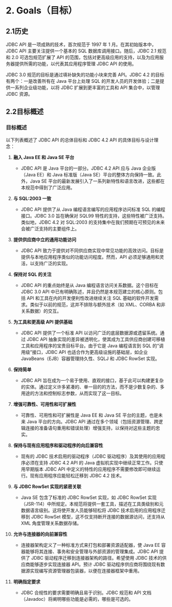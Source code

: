 # 2. Goals（目标）

## 2.1历史

JDBC API 是一项成熟的技术，首次规范于 1997 年 1 月。在其初始版本中，JDBC API 主要关注提供一个基本的 SQL 数据库调用接口。随后，JDBC 2.1 规范和 2.0 可选包规范扩展了 API 的范围，包括对更高级应用的支持，以及为应用服务器提供所需的功能，以代表其应用程序管理 JDBC API 的使用。

JDBC 3.0 规范的目标是通过填补缺失的功能小块来完善 API。JDBC 4.2 的目标有两个：一是改善所有在 Java 平台上处理 SQL 的开发人员的开发体验；二是提供一系列企业级功能，以将 JDBC 扩展到更丰富的工具和 API 集合中，以管理 JDBC 资源。

## 2.2目标概述


### 目标概述

以下列表概述了 JDBC API 的总体目标和 JDBC 4.2 API 的具体目标与设计理念：

1. **融入 Java EE 和 Java SE 平台**
   - JDBC API 是 Java 平台的一部分。JDBC 4.2 API 应与 Java 企业版（Java EE）和 Java 标准版（Java SE）平台的整体方向保持一致。此外，Java SE 平台的最新发展引入了一系列新特性和语言改进，这些都在本规范中得到了广泛应用。

2. **与 SQL:2003 一致**
   - JDBC API 提供了从 Java 编程语言编写的应用程序访问标准 SQL 的编程接口。JDBC 3.0 旨在确保对 SQL99 特性的支持，这些特性被广泛支持。类似地，JDBC 4.2 对 SQL:2003 的支持集中在我们预期在可预见的未来会被广泛支持的主要组件上。

3. **提供供应商中立的通用功能访问**
   - JDBC API 致力于提供对不同供应商实现中常见功能的高效访问。目标是提供与本地应用程序类似的功能访问程度。然而，API 必须足够通用和灵活，以支持广泛的实现。

4. **保持对 SQL 的关注**
   - JDBC API 的重点始终是从 Java 编程语言访问关系数据。这个目标在 JDBC 3.0 API 中已有明确陈述，并且仍然是本规范建立的核心原则。包括 API 和工具在内的开发便利性改进继续关注 SQL 基础的软件开发需求。类似于以前的规范，这并不排除与额外技术（如 XML、CORBA 和非关系数据）的交互。

5. **为工具和更高级 API 提供基础**
   - JDBC API 提供了一个标准 API 以访问广泛的底层数据源或遗留系统。通过 JDBC API 抽象实现的差异被透明化，使其成为工具供应商创建可移植工具和应用程序的宝贵目标平台。由于它是 Java 编程语言到 SQL 的“调用级”接口，JDBC API 也适合作为更高级设施的基础层，如企业 JavaBeans（EJB）容器管理持久性、SQLJ 和 JDBC RowSet 实现。

6. **保持简单**
   - JDBC API 旨在成为一个易于使用、直观的接口，基于此可以构建更复杂的实体。通过定义许多紧凑的、单一目的的方法，而不是少数复杂的、多用途的方法和控制标志参数，从而实现了这一目标。

7. **增强可靠性、可用性和可扩展性**
   - 可靠性、可用性和可扩展性是 Java EE 和 Java SE 平台的主题，也是未来 Java 平台的方向。JDBC API 通过在多个领域（包括资源管理、跨逻辑连接的准备语句重用和错误处理）增强支持，以保持对这些主题的忠实。

8. **保持与现有应用程序和驱动程序的向后兼容性**
   - 现有的 JDBC 技术启用的驱动程序（JDBC 驱动程序）及其使用的应用程序必须在支持 JDBC 4.2 API 的 Java 虚拟机实现中继续正常工作。只使用早期版本 JDBC API 中定义的特性的应用程序不需要修改即可继续运行。现有应用程序应能轻松迁移到 JDBC 4.2 技术。

9. **与 JDBC RowSet 实现的紧密关联**
   - Java SE 包含了标准的 JDBC RowSet 实现，如 JDBC RowSet 实现（JSR-114）中所规定。本规范将提供一套工具，描述在工具类级别和元数据语言级别。这将使开发人员能够轻松将 JDBC 技术启用的应用程序迁移到 JDBC RowSet 模型，这不仅支持断开连接的数据源访问，还支持从 XML 角度管理关系数据存储。

10. **允许与连接器的向前兼容性**
    - 连接器架构定义了一种标准方式来打包和部署资源适配器，使 Java EE 容器能够将其连接、事务和安全管理与外部资源的管理集成。JDBC API 提供了 JDBC 驱动程序迁移到连接器架构的路径。希望使用 JDBC 技术的供应商能够逐步实现连接器 API。预计 JDBC 驱动程序供应商将围绕现有数据源实现编写资源管理器包装器，以便在连接器框架中重用。

11. **明确指定要求**
    - JDBC 合规性的要求需要明确且易于识别。JDBC 规范和 API 文档（Javadoc）将阐明哪些功能是必需的，哪些是可选的。